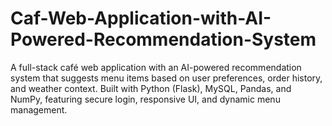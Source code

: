 # Caf-Web-Application-with-AI-Powered-Recommendation-System
A full-stack café web application with an AI-powered recommendation system that suggests menu items based on user preferences, order history, and weather context. Built with Python (Flask), MySQL, Pandas, and NumPy, featuring secure login, responsive UI, and dynamic menu management.
